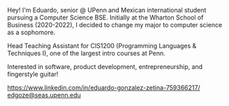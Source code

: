 
Hey! I'm Eduardo, senior @ UPenn and Mexican international student pursuing a Computer Science BSE.
Initially at the Wharton School of Business (2020-2022), I decided to change my major to computer science as a sophomore.

Head Teaching Assistant for CIS1200 (Programming Languages & Techniques I), one of the largest intro courses at Penn. 

Interested in software, product development, entrepreneurship, and fingerstyle guitar!

https://www.linkedin.com/in/eduardo-gonzalez-zetina-759366217/
edgoze@seas.upenn.edu
